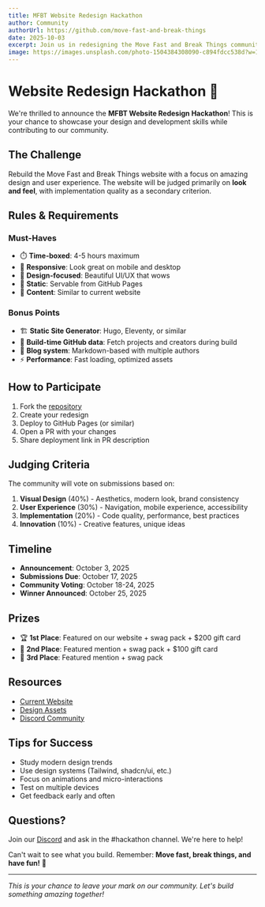 ```yaml
---
title: MFBT Website Redesign Hackathon
author: Community
authorUrl: https://github.com/move-fast-and-break-things
date: 2025-10-03
excerpt: Join us in redesigning the Move Fast and Break Things community website. Show off your skills, win prizes, and contribute to open source!
image: https://images.unsplash.com/photo-1504384308090-c894fdcc538d?w=1200&h=630&fit=crop
---
```


# Website Redesign Hackathon 🎨

We're thrilled to announce the **MFBT Website Redesign Hackathon**! This is your chance to showcase your design and development skills while contributing to our community.

## The Challenge

Rebuild the Move Fast and Break Things website with a focus on amazing design and user experience. The website will be judged primarily on **look and feel**, with implementation quality as a secondary criterion.

## Rules & Requirements

### Must-Haves
- ⏱️ **Time-boxed**: 4-5 hours maximum
- 📱 **Responsive**: Look great on mobile and desktop
- 🎨 **Design-focused**: Beautiful UI/UX that wows
- 📄 **Static**: Servable from GitHub Pages
- 📝 **Content**: Similar to current website

### Bonus Points
- 🏗️ **Static Site Generator**: Hugo, Eleventy, or similar
- 🔄 **Build-time GitHub data**: Fetch projects and creators during build
- 📰 **Blog system**: Markdown-based with multiple authors
- ⚡ **Performance**: Fast loading, optimized assets

## How to Participate

1. Fork the [repository](https://github.com/move-fast-and-break-things/movefastandbreakthings.club)
2. Create your redesign
3. Deploy to GitHub Pages (or similar)
4. Open a PR with your changes
5. Share deployment link in PR description

## Judging Criteria

The community will vote on submissions based on:
1. **Visual Design** (40%) - Aesthetics, modern look, brand consistency
2. **User Experience** (30%) - Navigation, mobile experience, accessibility
3. **Implementation** (20%) - Code quality, performance, best practices
4. **Innovation** (10%) - Creative features, unique ideas

## Timeline

- **Announcement**: October 3, 2025
- **Submissions Due**: October 17, 2025
- **Community Voting**: October 18-24, 2025
- **Winner Announced**: October 25, 2025

## Prizes

- 🏆 **1st Place**: Featured on our website + swag pack + $200 gift card
- 🥈 **2nd Place**: Featured mention + swag pack + $100 gift card
- 🥉 **3rd Place**: Featured mention + swag pack

## Resources

- [Current Website](https://movefastandbreakthings.club)
- [Design Assets](https://github.com/move-fast-and-break-things/brand)
- [Discord Community](https://discord.gg/mfbt)

## Tips for Success

- Study modern design trends
- Use design systems (Tailwind, shadcn/ui, etc.)
- Focus on animations and micro-interactions
- Test on multiple devices
- Get feedback early and often

## Questions?

Join our [Discord](https://discord.gg/mfbt) and ask in the #hackathon channel. We're here to help!

Can't wait to see what you build. Remember: **Move fast, break things, and have fun!** 🚀

---

*This is your chance to leave your mark on our community. Let's build something amazing together!*
